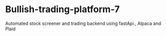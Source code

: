 # Bullish-trading-platform-7
Automated stock screener and trading backend using fastApi., Alpaca and Plaid
